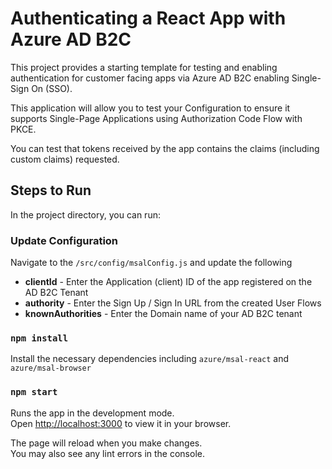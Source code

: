 # Authenticating a React App with Azure AD B2C

This project provides a starting template for testing and enabling authentication for customer facing apps via Azure AD B2C enabling Single-Sign On (SSO).

 This application will allow you to test your Configuration to ensure it supports Single-Page Applications using Authorization Code Flow with PKCE.

You can test that tokens received by the app contains the claims (including custom claims) requested.

## Steps to Run

In the project directory, you can run:

### Update Configuration

Navigate to the `/src/config/msalConfig.js` and update the following

- **clientId** - Enter the Application (client) ID of the app registered on the AD B2C Tenant
- **authority** - Enter the Sign Up / Sign In URL from the created User Flows  
- **knownAuthorities** - Enter the Domain name of your AD B2C tenant

### `npm install`

Install the necessary dependencies including `azure/msal-react` and `azure/msal-browser`

### `npm start`

Runs the app in the development mode.\
Open [http://localhost:3000](http://localhost:3000) to view it in your browser.

The page will reload when you make changes.\
You may also see any lint errors in the console.
